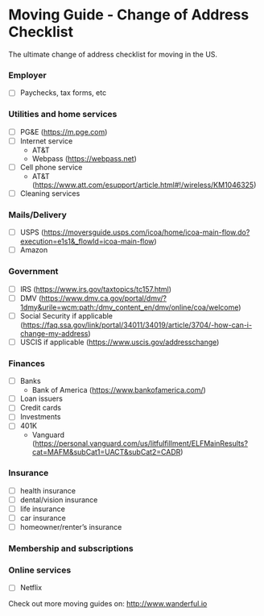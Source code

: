 # Moving Guide - Change of Address Checklist
The ultimate change of address checklist for moving in the US.

### Employer
- [ ] Paychecks, tax forms, etc

### Utilities and home services
- [ ] PG&E (https://m.pge.com)
- [ ] Internet service
  - AT&T 
  - Webpass (https://webpass.net)
- [ ] Cell phone service
  - AT&T (https://www.att.com/esupport/article.html#!/wireless/KM1046325)
- [ ] Cleaning services

### Mails/Delivery
- [ ] USPS (https://moversguide.usps.com/icoa/home/icoa-main-flow.do?execution=e1s1&_flowId=icoa-main-flow)
- [ ] Amazon

### Government
- [ ] IRS (https://www.irs.gov/taxtopics/tc157.html)
- [ ] DMV (https://www.dmv.ca.gov/portal/dmv/?1dmy&urile=wcm:path:/dmv_content_en/dmv/online/coa/welcome)
- [ ] Social Security if applicable (https://faq.ssa.gov/link/portal/34011/34019/article/3704/-how-can-i-change-my-address)
- [ ] USCIS if applicable (https://www.uscis.gov/addresschange)

### Finances
- [ ] Banks
  - Bank of America (https://www.bankofamerica.com/)
- [ ] Loan issuers
- [ ] Credit cards
- [ ] Investments
- [ ] 401K
   - Vanguard (https://personal.vanguard.com/us/litfulfillment/ELFMainResults?cat=MAFM&subCat1=UACT&subCat2=CADR)

### Insurance
- [ ] health insurance
- [ ] dental/vision insurance
- [ ] life insurance
- [ ] car insurance
- [ ] homeowner/renter’s insurance

### Membership and subscriptions

### Online services
- [ ] Netflix

Check out more moving guides on: http://www.wanderful.io
